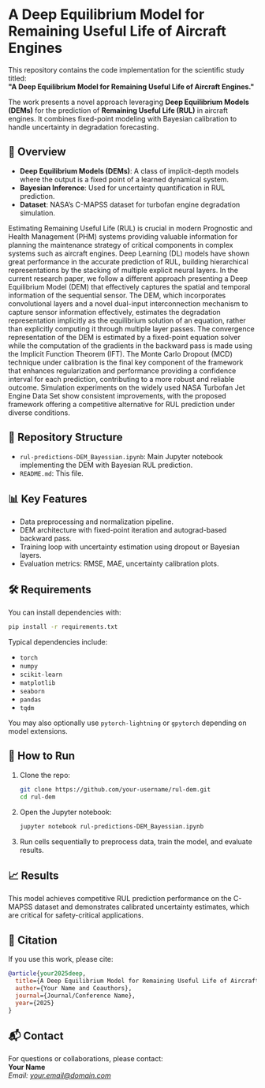 # A Deep Equilibrium Model for Remaining Useful Life of Aircraft Engines

This repository contains the code implementation for the scientific study titled:  
**"A Deep Equilibrium Model for Remaining Useful Life of Aircraft Engines."**

The work presents a novel approach leveraging **Deep Equilibrium Models (DEMs)** for the prediction of **Remaining Useful Life (RUL)** in aircraft engines. It combines fixed-point modeling with Bayesian calibration to handle uncertainty in degradation forecasting.

## 🧠 Overview

- **Deep Equilibrium Models (DEMs)**: A class of implicit-depth models where the output is a fixed point of a learned dynamical system.
- **Bayesian Inference**: Used for uncertainty quantification in RUL prediction.
- **Dataset**: NASA’s C-MAPSS dataset for turbofan engine degradation simulation.

Estimating Remaining Useful Life (RUL) is crucial in modern Prognostic and
Health Management (PHM) systems providing valuable information for planning the
maintenance strategy of critical components in complex systems such as aircraft engines.
Deep Learning (DL) models have shown great performance in the accurate prediction
of RUL, building hierarchical representations by the stacking of multiple explicit neural
layers. In the current research paper, we follow a different approach presenting a Deep
Equilibrium Model (DEM) that effectively captures the spatial and temporal information
of the sequential sensor. The DEM, which incorporates convolutional layers and a novel
dual-input interconnection mechanism to capture sensor information effectively, estimates
the degradation representation implicitly as the equilibrium solution of an equation, rather
than explicitly computing it through multiple layer passes. The convergence representation
of the DEM is estimated by a fixed-point equation solver while the computation of the
gradients in the backward pass is made using the Implicit Function Theorem (IFT). The
Monte Carlo Dropout (MCD) technique under calibration is the final key component of
the framework that enhances regularization and performance providing a confidence
interval for each prediction, contributing to a more robust and reliable outcome. Simulation
experiments on the widely used NASA Turbofan Jet Engine Data Set show consistent
improvements, with the proposed framework offering a competitive alternative for RUL
prediction under diverse conditions.

## 📂 Repository Structure

- `rul-predictions-DEM_Bayessian.ipynb`: Main Jupyter notebook implementing the DEM with Bayesian RUL prediction.
- `README.md`: This file.

## 📊 Key Features

- Data preprocessing and normalization pipeline.
- DEM architecture with fixed-point iteration and autograd-based backward pass.
- Training loop with uncertainty estimation using dropout or Bayesian layers.
- Evaluation metrics: RMSE, MAE, uncertainty calibration plots.

## 🛠 Requirements

You can install dependencies with:

```bash
pip install -r requirements.txt
```

Typical dependencies include:
- `torch`
- `numpy`
- `scikit-learn`
- `matplotlib`
- `seaborn`
- `pandas`
- `tqdm`

You may also optionally use `pytorch-lightning` or `gpytorch` depending on model extensions.

## 🚀 How to Run

1. Clone the repo:
    ```bash
    git clone https://github.com/your-username/rul-dem.git
    cd rul-dem
    ```

2. Open the Jupyter notebook:
    ```bash
    jupyter notebook rul-predictions-DEM_Bayessian.ipynb
    ```

3. Run cells sequentially to preprocess data, train the model, and evaluate results.

## 📈 Results

This model achieves competitive RUL prediction performance on the C-MAPSS dataset and demonstrates calibrated uncertainty estimates, which are critical for safety-critical applications.

## 📄 Citation

If you use this work, please cite:

```bibtex
@article{your2025deep,
  title={A Deep Equilibrium Model for Remaining Useful Life of Aircraft Engines},
  author={Your Name and Coauthors},
  journal={Journal/Conference Name},
  year={2025}
}
```

## 📬 Contact

For questions or collaborations, please contact:  
**Your Name**  
*Email: your.email@domain.com*

